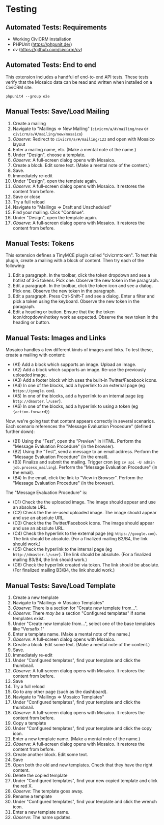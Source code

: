 # Testing

## Automated Tests: Requirements

 * Working CiviCRM installation
 * PHPUnit (https://phpunit.de/)
 * cv (https://github.com/civicrm/cv)

## Automated Tests: End to end

This extension includes a handful of end-to-end API tests.  These tests
verify that the Mosaico data can be read and written when installed on a
CiviCRM site.

```
phpunit4 --group e2e
```

## Manual Tests: Save/Load Mailing

 1. Create a mailing
   1. Navigate to "Mailings => New Mailing" (`civicrm/a/#/mailing/new` or `civicrm/a/#/mailing/new/mosaico`)
   2. _Observe_: Redirect to `civicrm/a/#/mailing/123` and open with Mosaico layout
   3. Enter a mailing name, etc. (Make a mental note of the name.)
   4. Under "Design", choose a template.
   5. _Observe_: A full-screen dialog opens with Mosaico.
   6. Create a block. Edit some text. (Make a mental note of the content.)
   7. Save.
 2. Immediately re-edit
   1. Under "Design", open the template again.
   2. _Observe_: A full-screen dialog opens with Mosaico. It restores the content from before.
   3. Save or close
 3. Try a full reload
   1. Navigate to "Mailings => Draft and Unscheduled"
   2. Find your mailing. Click "Continue".
   3. Under "Design", open the template again.
   4. _Observe_: A full-screen dialog opens with Mosaico. It restores the content from before.

## Manual Tests: Tokens

This extension defines a TinyMCE plugin called "civicrmtoken".  To test this
plugin, create a mailing with a block of content. Then try each of the following:

 1. Edit a paragraph. In the toolbar, click the token dropdown and see a hotlist of 3-5 tokens. Pick one. Observe the new token in the paragraph.
 2. Edit a paragraph. In the toolbar, click the token icon and see a dialog. Pick one. Observe the new token in the paragraph.
 3. Edit a paragraph. Press Ctrl-Shift-T and see a dialog. Enter a filter and pick a token using the keyboard. Observe the new token in the paragraph.
 4. Edit a heading or button. Ensure that the the token icon/dropdown/hotkey work as expected. Observe the new token in the heading or button.

## Manual Tests: Images and Links

Mosaico handles a few different kinds of images and links. To test these, create a
mailing with content:

 * (A1) Add a block which supports an image. Upload an image.
 * (A2) Add a block which supports an image. Re-use the previously uploaded image.
 * (A3) Add a footer block which uses the built-in Twitter/Facebook icons.
 * (A4) In one of the blocks, add a hyperlink to an external page (eg `https://google.com`).
 * (A5) In one of the blocks, add a hyperlink to an internal page (eg `http://dmaster.l/user`).
 * (A6) In one of the blocks, add a hyperlink to using a token (eg `{action.forward}`)

Now, we're going test that content appears correctly in several scenarios.  Each scenario references the "Message Evaluation Procedure" (defined further down):

 * (B1) Using the "Test", open the "Preview" in HTML. Perform the "Message Evaluation Procedure" (in the browser).
 * (B2) Using the "Test", send a message to an email address. Perform the "Message Evaluation Procedure" (in the email).
 * (B3) Finalize and submit the mailing. Trigger cron (eg `cv api -U admin job.process_mailing`). Perform the "Message Evaluation Procedure" (in the email).
 * (B4) In the email, click the link to "View in Browser". Perform the "Message Evaluation Procedure" (in the browser).

The "Message Evaluation Procedure" is:

 * (C1) Check the the uploaded image. The image should appear and use an absolute URL.
 * (C2) Check the the re-used uploaded image. The image should appear and use an absolute URL.
 * (C3) Check the the Twitter/Facebook icons. The image should appear and use an absolute URL.
 * (C4) Check the hyperlink to the external page (eg `https://google.com`). The link should be absolute. (For a finalized mailing B3/B4, the link should work.)
 * (C5) Check the hyperlink to the internal page (eg `http://dmaster.l/user`). The link should be absolute. (For a finalized mailing B3/B4, the link should work.)
 * (C6) Check the hyperlink created via token. The link should be absolute. (For finalized mailing B3/B4, the link should work.)

## Manual Tests: Save/Load Template

 1. Create a new template
   1. Navigate to "Mailings => Mosaico Templates"
   2. _Observe_: There is a section for "Create new template from...".
   3. _Observe_: There *may be* a section "Configured templates" if some templates exist.
   4. Under "Create new template from...", select one of the base templates like "Versafix 1"
   5. Enter a template name. (Make a mental note of the name.)
   6. _Observe_: A full-screen dialog opens with Mosaico.
   7. Create a block. Edit some text. (Make a mental note of the content.)
   8. Save.
 2. Immediately re-edit
   1. Under "Configured templates", find your template and click the thumbnail.
   2. _Observe_: A full-screen dialog opens with Mosaico. It restores the content from before.
   3. Save
 3. Try a full reload
   1. Go to any other page (such as the dashboard).
   2. Navigate to "Mailings => Mosaico Templates"
   3. Under "Configured templates", find your template and click the thumbnail.
   4. _Observe_: A full-screen dialog opens with Mosaico. It restores the content from before.
 4. Copy a template
   1. Under "Configured templates", find your template and click the copy icon.
   2. Enter a new template name. (Make a mental note of the name.)
   3.  _Observe_: A full-screen dialog opens with Mosaico. It restores the content from before.
   4. Create another block.  Edit some text.
   5. Save
   6. Open both the old and new templates. Check that they have the right content.
 5. Delete the copied template
   1. Under "Configured templates", find your new copied template and click the red X.
   2. _Observe_: The template goes away.
 6. Rename a template
   1. Under "Configured templates", find your template and click the wrench icon.
   2. Enter a new template name.
   3. _Observe_: The name updates.
